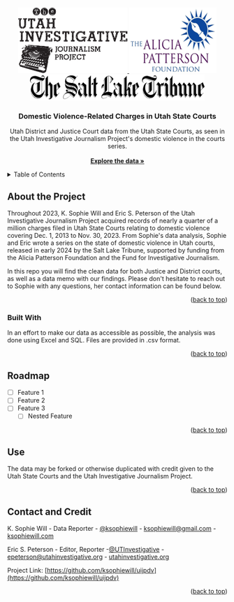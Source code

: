 <!--
*** ReadMe written by K. Sophie Will
*** Outline credit to: https://github.com/othneildrew/Best-README-Template
*** https://www.markdownguide.org/basic-syntax/#reference-style-links
-->



<!-- PROJECT LOGO -->
<br />
<div align="center">
  <a href="https://github.com/ksophiewill/uijpdv">
    <img src="UIJP_logo2.jpg" alt="UIJP Logo" width="250" height="150">
    
  <a href="https://github.com/ksophiewill/uijpdv">
    <img src="APF-Logo-v2.jpg" alt="APF Logo" width="200" height="150">
  </a>
<br />
<div align="center">
  <a href="https://github.com/ksophiewill/uijpdv">
    <img src="sltrib.png" alt="SLTrib Logo" width="400" height="60">
    </a>

<h3 align="center">Domestic Violence-Related Charges in Utah State Courts</h3>

  <p align="center">
    Utah District and Justice Court data from the Utah State Courts, as seen in the Utah Investigative Journalism Project's domestic violence in the courts series.
    <br />
    <br />
    <a href="https://github.com/ksophiewill/uijpdv"><strong>Explore the data »</strong></a>
    <br />
  </p>
</div>



<!-- TABLE OF CONTENTS -->
<div align="left">
<details>
  <summary>Table of Contents</summary>
  <ol>
    <li>
      <a href="#about-the-project">About The Project</a>
      <ul>
        <li><a href="#built-with">Built With</a></li>
      </ul>
    <li><a href="#roadmap">Roadmap</a></li>
    <li><a href="#use">License</a></li>
    <li><a href="#contact-and-credit">Contact and Credit</a></li>
  </ol>
</details>


<!-- ABOUT THE PROJECT -->
## About the Project

Throughout 2023, K. Sophie Will and Eric S. Peterson of the Utah Investigative Journalism Project acquired records of nearly a quarter of a million charges filed in Utah State Courts relating to domestic violence covering Dec. 1, 2013 to Nov. 30, 2023. From Sophie's data analysis, Sophie and Eric wrote a series on the state of domestic violence in Utah courts, released in early 2024 by the Salt Lake Tribune, supported by funding from the Alicia Patterson Foundation and the Fund for Investigative Journalism. 

In this repo you will find the clean data for both Justice and District courts, as well as a data memo with our findings. Please don't hesitate to reach out to Sophie with any questions, her contact information can be found below.

<p align="right">(<a href="#readme-top">back to top</a>)</p>



### Built With

In an effort to make our data as accessible as possible, the analysis was done using Excel and SQL. Files are provided in .csv format.

<p align="right">(<a href="#readme-top">back to top</a>)</p>


<!-- ROADMAP -->
## Roadmap

- [ ] Feature 1
- [ ] Feature 2
- [ ] Feature 3
    - [ ] Nested Feature

<p align="right">(<a href="#readme-top">back to top</a>)</p>



<!-- LICENSE -->
## Use

The data may be forked or otherwise duplicated with credit given to the Utah State Courts and the Utah Investigative Journalism Project. 

<p align="right">(<a href="#readme-top">back to top</a>)</p>



<!-- CONTACT -->
## Contact and Credit

K. Sophie Will - Data Reporter - [@ksophiewill](https://twitter.com/ksophiewill) - ksophiewill@gmail.com - [ksophiewill.com](https://ksophiewill.com)

Eric S. Peterson - Editor, Reporter -[@UTInvestigative](https://twitter.com/UTInvestigative) - epeterson@utahinvestigative.org - [utahinvestigative.org](https://www.utahinvestigative.org/)

Project Link: [https://github.com/ksophiewill/uijpdv](https://github.com/ksophiewill/uijpdv)

<p align="right">(<a href="#readme-top">back to top</a>)</p>


